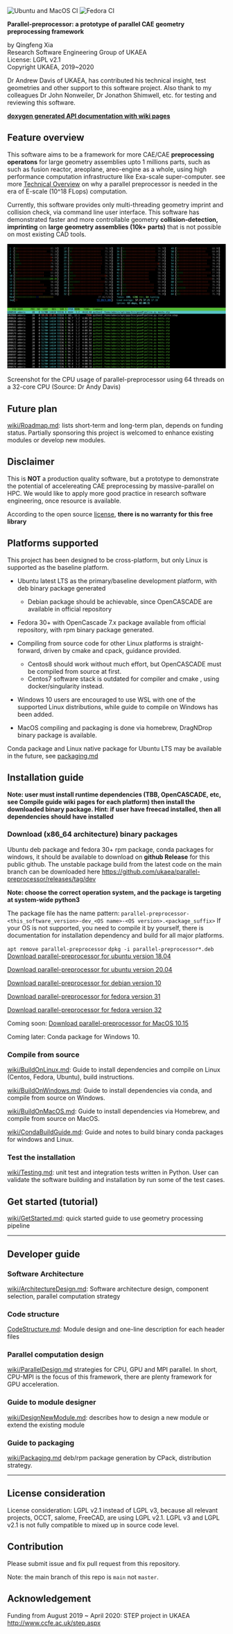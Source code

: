 

![Ubuntu and MacOS CI](https://github.com/ukaea/parallel-preprocessor/workflows/parallel-preprocessor/badge.svg)
![Fedora CI](https://github.com/ukaea/parallel-preprocessor/workflows/parallel-preprocessor-docker/badge.svg)

**Parallel-preprocessor: a prototype of parallel CAE geometry preprocessing framework**

by Qingfeng Xia  
Research Software Engineering Group of UKAEA  
License: LGPL v2.1  
Copyright UKAEA, 2019~2020  


Dr Andrew Davis of UKAEA, has contributed his technical insight,  test geometries and other support to this software project. Also thank to my colleagues Dr John Nonweiler, Dr Jonathon Shimwell, etc.  for testing and reviewing this software.


[**doxygen generated API documentation with wiki pages**](https://ukaea.github.io/parallel-preprocessor/site/doxygen-docs.html)

## Feature overview

This software aims to be a framework for more CAE/CAE **preprocessing operatons** for large geometry assemblies upto 1 millions parts, such as such as fusion reactor, areoplane, areo-engine as a whole, using high performance computation  infrastructure like Exa-scale super-computer. see more [Technical Overview](./wiki/TechOverview.md) on why a parallel preprocessor is needed in the era of E-scale (10^18 FLops) computation.

Currently, this software provides only multi-threading geometry imprint and collision check, via command line user interface. This software has demonstrated faster and more controllable geometry **collision-detection, imprinting** on **large geometry assemblies (10k+ parts)** that is not possible on most existing CAD tools.

![CPU usage of parallel-preprocessor using 64 threads on a 32-core CPU](./wiki/assets/ppp_multithreading_cpu_usage.png)

Screenshot for the CPU usage of parallel-preprocessor using 64 threads on a 32-core CPU (Source: Dr Andy Davis)


## Future plan

[wiki/Roadmap.md](wiki/Roadmap.md): lists short-term and long-term plan, depends on funding status. Partially sponsoring this project is welcomed to enhance existing modules or develop new modules.

## Disclaimer

This is **NOT** a production quality software, but a prototype to demonstrate the potential of accelereating CAE preprocessing by massive-parallel on HPC. We would like to apply more good practice in research software engineering, once resource is available.

According to the open source [license](./LICENSE),  **there is no warranty for this free library**

## Platforms supported

This project has been designed to be cross-platform, but only Linux is supported as the baseline platform.

+ Ubuntu latest LTS as the primary/baseline development platform, with deb binary package generated 
    - Debian package should be achievable, since OpenCASCADE are available in official repository

+ Fedora 30+  with OpenCascade 7.x package available from official repository, with rpm binary package generated.

+ Compiling from source code for other Linux platforms is straight-forward,  driven by cmake and cpack, guidance provided. 
    - Centos8 should work without much effort, but OpenCASCADE must be compiled from source at first.
    - Centos7 software stack is outdated for compiler and cmake , using docker/singularity instead.

+ Windows 10 users are encouraged to use WSL with one of the supported Linux distributions, while guide to compile on Windows has been added.

+ MacOS compiling and packaging is done via homebrew, DragNDrop binary package is available.

Conda package and Linux native package for Ubuntu LTS may be available in the future, see [packaging.md](wiki/Packaging.md)

## Installation guide

**Note: user must install runtime dependencies (TBB, OpenCASCADE, etc, see Compile guide wiki pages for each platform) then install the downloaded binary package. Hint: if user have freecad installed, then all dependencies should have installed**

### Download (x86_64 architecture) binary packages
Ubuntu deb package and fedora 30+ rpm package, conda packages for windows, it should be available to download on **github Release** for this public github. The unstable package build from the latest code on the main branch can be downloaded here <https://github.com/ukaea/parallel-preprocessor/releases/tag/dev>

**Note: choose the correct operation system, and the package is targeting at system-wide python3**

The package file has the name pattern: `parallel-preprocessor-<this_software_version>-dev_<OS name>-<OS version>.<package_suffix>` If your OS is not supported, you need to compile it by yourself,  there is documentation for installation dependency and build for all major platforms.

`apt remove parallel-preprocessor`
`dpkg -i parallel-preprocessor*.deb`
 [Download parallel-preprocessor for ubuntu version 18.04](https://github.com/ukaea/parallel-preprocessor/releases/download/dev/parallel-preprocessor-0.3-dev_ubuntu-18.04.deb)

 [Download parallel-preprocessor for ubuntu version 20.04](https://github.com/ukaea/parallel-preprocessor/releases/download/dev/parallel-preprocessor-0.3-dev_ubuntu-20.04.deb)

[Download parallel-preprocessor for debian version 10](https://github.com/ukaea/parallel-preprocessor/releases/download/dev/parallel-preprocessor-0.3-dev_debian-10.deb)


 [Download parallel-preprocessor for fedora version 31](https://github.com/ukaea/parallel-preprocessor/releases/download/dev/parallel-preprocessor-0.3-dev_fedora-31.rpm)

 [Download parallel-preprocessor for fedora version 32](https://github.com/ukaea/parallel-preprocessor/releases/download/dev/parallel-preprocessor-0.3-dev_fedora-32.rpm)

 Coming soon: 
 [Download parallel-preprocessor for MacOS 10.15](https://github.com/ukaea/parallel-preprocessor/releases/download/dev/parallel-preprocessor-0.3-dev_macos-latest.dmg)

 Coming later:   Conda package for Windows 10.

### Compile from source
[wiki/BuildOnLinux.md](wiki/BuildOnLinux.md): Guide to install dependencies and compile on Linux (Centos, Fedora, Ubuntu), build instructions.

[wiki/BuildOnWindows.md](wiki/BuildOnWindows.md): Guide to install dependencies via conda, and compile from source on Windows.

[wiki/BuildOnMacOS.md](wiki/BuildOnMacOS.md): Guide to install dependencies via Homebrew, and compile from source on MacOS.

[wiki/CondaBuildGuide.md](wiki/CondaBuildGuide.md): Guide and notes to build binary conda packages for windows and Linux.

### Test the installation

[wiki/Testing.md](wiki/Testing.md): unit test and integration tests written in Python. User can validate the software building and installation by run some of the test cases.


## Get started (tutorial)

[wiki/GetStarted.md](wiki/GetStarted.md): quick started guide to use geometry processing pipeline

---

## Developer guide

### Software Architecture

[wiki/ArchitectureDesign.md](wiki/ArchitectureDesign.md): Software architecture design, component selection, parallel computation strategy 

### Code structure

[CodeStructure.md](wiki/CodeStructure.md): Module design and one-line description for each header files 

### Parallel computation design

[wiki/ParallelDesign.md](wiki/ParallelDesign.md)  strategies for CPU, GPU and MPI parallel. In short, CPU-MPI is the focus of this framework, there are plenty framework for GPU acceleration.

### Guide to module designer
[wiki/DesignNewModule.md](wiki/DesignNewModule.md): describes how to design a new module or extend the existing module  

### Guide to packaging
[wiki/Packaging.md](wiki/Packaging.md) deb/rpm package generation by CPack, distribution strategy.

---

## License consideration
License consideration: LGPL v2.1 instead of LGPL v3, because all relevant projects, OCCT, salome, FreeCAD, are using LGPL v2.1. LGPL v3 and LGPL v2.1 is not fully compatible to mixed up in source code level.

## Contribution

Please submit issue and fix pull request from this repository.

Note:  the main branch of this repo is `main` not `master`. 

## Acknowledgement

Funding from August 2019 ~ April 2020: STEP project in UKAEA <http://www.ccfe.ac.uk/step.aspx>

